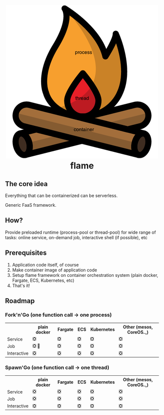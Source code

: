<h1 align="center">
<img src="https://github.com/viatcheslavmogilevsky/flame/raw/master/public/images/flame.png" alt="Flame Logo" title="Logo from Stockio (https://www.stockio.com)" />
<br>
flame
</h1>

## The core idea

Everything that can be containerized can be serverless.

Generic FaaS framework.

## How?

Provide preloaded runtime (process-pool or thread-pool) for wide range of tasks: online service, on-demand job, interactive shell (if possible), etc

## Prerequisites

1.  Application code itself, of course
2.  Make container image of application code
3.  Setup flame framework on container orchestration system (plain docker, Fargate, ECS, Kubernetes, etc)
4.  That's it!

## Roadmap

### Fork'n'Go (one function call -> one process)


<table>
  <tr>
    <th></th>
    <th>plain docker</th>
    <th>Fargate</th>
    <th>ECS</th>
    <th>Kubernetes</th>
    <th>Other (mesos, CoreOS..,)</th>
  </tr>
  <tr>
    <td>Service</td>
    <td>❎</td>
    <td>❎</td>
    <td>❎</td>
    <td>❎</td>
    <td>❎</td>
  </tr>
  <tr>
    <td>Job</td>
    <td>❎ 📍</td>
    <td>❎</td>
    <td>❎</td>
    <td>❎</td>
    <td>❎</td>
  </tr>
  <tr>
    <td>Interactive</td>
    <td>❎</td>
    <td>❎</td>
    <td>❎</td>
    <td>❎</td> 
    <td>❎</td>
  </tr>
</table>


### Spawn'Go (one function call -> one thread)

<table>
  <tr>
    <th></th>
    <th>plain docker</th>
    <th>Fargate</th>
    <th>ECS</th>
    <th>Kubernetes</th>
    <th>Other (mesos, CoreOS..,)</th>
  </tr>
  <tr>
    <td>Service</td>
    <td>❎</td>
    <td>❎</td>
    <td>❎</td>
    <td>❎</td>
    <td>❎</td>
  </tr>
  <tr>
    <td>Job</td>
    <td>❎</td>
    <td>❎</td>
    <td>❎</td>
    <td>❎</td>
    <td>❎</td>
  </tr>
  <tr>
    <td>Interactive</td>
    <td>❎</td>
    <td>❎</td>
    <td>❎</td>
    <td>❎</td>
    <td>❎</td>
  </tr>
</table>


